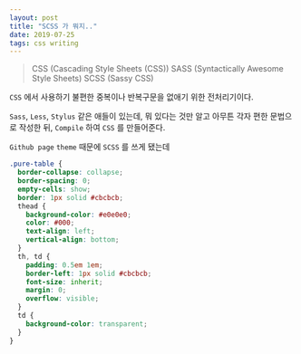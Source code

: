 ```yaml
---
layout: post
title: "SCSS 가 뭐지.."
date: 2019-07-25
tags: css writing
---
```

> CSS (Cascading Style Sheets (CSS))
> SASS (Syntactically Awesome Style Sheets)
> SCSS (Sassy CSS)

`CSS` 에서 사용하기 불편한 중복이나 반복구문을 없애기 위한 전처리기이다.

`Sass`, `Less`, `Stylus` 같은 애들이 있는데, 뭐 있다는 것만 알고
아무튼 각자 편한 문법으로 작성한 뒤, `Compile` 하여 `CSS` 를 만들어준다.

`Github page` `theme` 때문에 `SCSS` 를 쓰게 됐는데

``` scss
.pure-table {
  border-collapse: collapse;
  border-spacing: 0;
  empty-cells: show;
  border: 1px solid #cbcbcb;
  thead {
    background-color: #e0e0e0;
    color: #000;
    text-align: left;
    vertical-align: bottom;
  }
  th, td {
    padding: 0.5em 1em;
    border-left: 1px solid #cbcbcb;
    font-size: inherit;
    margin: 0;
    overflow: visible;
  }
  td {
    background-color: transparent;
  }
}
```
